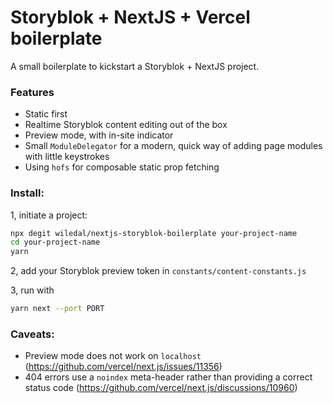 # Storyblok + NextJS + Vercel boilerplate

A small boilerplate to kickstart a Storyblok + NextJS project.

### Features
  - Static first
  - Realtime Storyblok content editing out of the box
  - Preview mode, with in-site indicator
  - Small `ModuleDelegator` for a modern, quick way of adding page modules with little keystrokes
  - Using `hofs` for composable static prop fetching

### Install:

1, initiate a project:
```sh
npx degit wiledal/nextjs-storyblok-boilerplate your-project-name
cd your-project-name
yarn
```

2, add your Storyblok preview token in `constants/content-constants.js`

3, run with
```sh
yarn next --port PORT
```

### Caveats:
  - Preview mode does not work on `localhost` (https://github.com/vercel/next.js/issues/11356)
  - 404 errors use a `noindex` meta-header rather than providing a correct status code (https://github.com/vercel/next.js/discussions/10960)